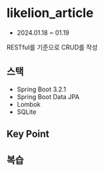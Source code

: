 # likelion_article
- 2024.01.18 ~ 01.19

RESTful를 기준으로 CRUD를 작성  


## 스택

- Spring Boot 3.2.1
- Spring Boot Data JPA
- Lombok
- SQLite

## Key Point


## 복습

